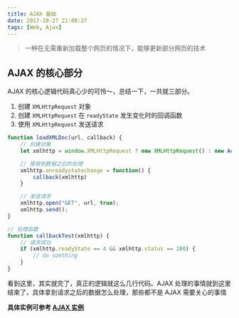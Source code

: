 ```yaml
---
title: AJAX 基础
date: 2017-10-27 21:08:27
tags: [Web, Ajax]
---
```


> 一种在无需重新加载整个网页的情况下，能够更新部分网页的技术

## AJAX 的核心部分

AJAX 的核心逻辑代码真心少的可怜～，总结一下，一共就三部分。

1. 创建 `XMLHttpRequest` 对象
2. 创建 `XMLHttpRequest` 在 `readyState` 发生变化时的回调函数
3. 使用 `XMLHttpRequest` 发送请求

<!-- more -->

```js
function loadXMLDoc(url, callback) {
    // 创建对象
    let xmlhttp = window.XMLHttpRequest ? new XMLHttpRequest() : new ActiveXObject("Microsoft.XMLHTTP")

    // 接收到数据之后的处理
    xmlhttp.onreadystatechange = function() {
        callback(xmlhttp)
    }

    // 发送请求
    xmlhttp.open("GET", url, true);
    xmlhttp.send();
}

// 处理函数
function callbackTest(xmlhttp) {
    // 请求成功
    if (xmlhttp.readyState == 4 && xmlhttp.status == 200) {
        // do somthing
    }
}
```

看到这里，其实就完了，真正的逻辑就这么几行代码。AJAX 处理的事情就到这里结束了，具体拿到请求之后的数据怎么处理，那些都不是 AJAX 需要关心的事情

__具体实例可参考 [AJAX 实例](https://www.w3cschool.cn/ajax/aeqvxfnu.html)__